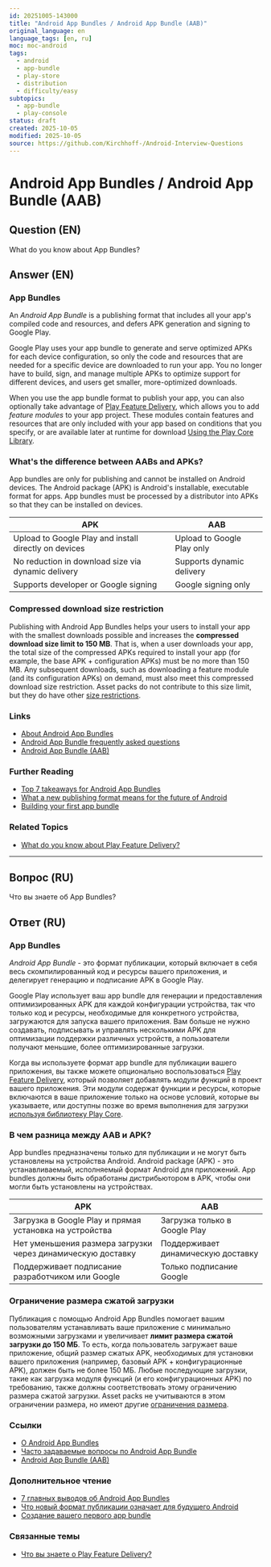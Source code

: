 ```yaml
---
id: 20251005-143000
title: "Android App Bundles / Android App Bundle (AAB)"
original_language: en
language_tags: [en, ru]
moc: moc-android
tags:
  - android
  - app-bundle
  - play-store
  - distribution
  - difficulty/easy
subtopics:
  - app-bundle
  - play-console
status: draft
created: 2025-10-05
modified: 2025-10-05
source: https://github.com/Kirchhoff-/Android-Interview-Questions
---
```


# Android App Bundles / Android App Bundle (AAB)

## Question (EN)
What do you know about App Bundles?

## Answer (EN)

### App Bundles
An *Android App Bundle* is a publishing format that includes all your app's compiled code and resources, and defers APK generation and signing to Google Play.

Google Play uses your app bundle to generate and serve optimized APKs for each device configuration, so only the code and resources that are needed for a specific device are downloaded to run your app. You no longer have to build, sign, and manage multiple APKs to optimize support for different devices, and users get smaller, more-optimized downloads.

When you use the app bundle format to publish your app, you can also optionally take advantage of [Play Feature Delivery](https://developer.android.com/guide/playcore/feature-delivery), which allows you to add *feature modules* to your app project. These modules contain features and resources that are only included with your app based on conditions that you specify, or are available later at runtime for download [Using the Play Core Library](https://developer.android.com/guide/playcore).

### What's the difference between AABs and APKs?
App bundles are only for publishing and cannot be installed on Android devices. The Android package (APK) is Android's installable, executable format for apps. App bundles must be processed by a distributor into APKs so that they can be installed on devices.

| APK | AAB |
|---|---|
| Upload to Google Play and install directly on devices | Upload to Google Play only |
| No reduction in download size via dynamic delivery | Supports dynamic delivery |
| Supports developer or Google signing | Google signing only |

### Compressed download size restriction
Publishing with Android App Bundles helps your users to install your app with the smallest downloads possible and increases the **compressed download size limit to 150 MB**. That is, when a user downloads your app, the total size of the compressed APKs required to install your app (for example, the base APK + configuration APKs) must be no more than 150 MB. Any subsequent downloads, such as downloading a feature module (and its configuration APKs) on demand, must also meet this compressed download size restriction. Asset packs do not contribute to this size limit, but they do have other [size restrictions](https://developer.android.com/guide/playcore/asset-delivery#size-limits).

### Links
- [About Android App Bundles](https://developer.android.com/guide/app-bundle)
- [Android App Bundle frequently asked questions](https://developer.android.com/guide/app-bundle/faq)
- [Android App Bundle (AAB)](https://gonative.io/docs/android-app-bundle)

### Further Reading
- [Top 7 takeaways for Android App Bundles](https://www.youtube.com/watch?v=st9VZuJNIbw)
- [What a new publishing format means for the future of Android](https://medium.com/googleplaydev/what-a-new-publishing-format-means-for-the-future-of-android-2e34981793a)
- [Building your first app bundle](https://medium.com/androiddevelopers/building-your-first-app-bundle-bbcd228bf631)

### Related Topics
- [What do you know about Play Feature Delivery?](https://github.com/Kirchhoff-/Android-Interview-Questions/blob/master/Android/What%20do%20you%20know%20about%20Play%20Feature%20Delivery.md)

---

## Вопрос (RU)
Что вы знаете об App Bundles?

## Ответ (RU)

### App Bundles
*Android App Bundle* - это формат публикации, который включает в себя весь скомпилированный код и ресурсы вашего приложения, и делегирует генерацию и подписание APK в Google Play.

Google Play использует ваш app bundle для генерации и предоставления оптимизированных APK для каждой конфигурации устройства, так что только код и ресурсы, необходимые для конкретного устройства, загружаются для запуска вашего приложения. Вам больше не нужно создавать, подписывать и управлять несколькими APK для оптимизации поддержки различных устройств, а пользователи получают меньшие, более оптимизированные загрузки.

Когда вы используете формат app bundle для публикации вашего приложения, вы также можете опционально воспользоваться [Play Feature Delivery](https://developer.android.com/guide/playcore/feature-delivery), который позволяет добавлять *модули функций* в проект вашего приложения. Эти модули содержат функции и ресурсы, которые включаются в ваше приложение только на основе условий, которые вы указываете, или доступны позже во время выполнения для загрузки [используя библиотеку Play Core](https://developer.android.com/guide/playcore).

### В чем разница между AAB и APK?
App bundles предназначены только для публикации и не могут быть установлены на устройства Android. Android package (APK) - это устанавливаемый, исполняемый формат Android для приложений. App bundles должны быть обработаны дистрибьютором в APK, чтобы они могли быть установлены на устройствах.

| APK | AAB |
|---|---|
| Загрузка в Google Play и прямая установка на устройства | Загрузка только в Google Play |
| Нет уменьшения размера загрузки через динамическую доставку | Поддерживает динамическую доставку |
| Поддерживает подписание разработчиком или Google | Только подписание Google |

### Ограничение размера сжатой загрузки
Публикация с помощью Android App Bundles помогает вашим пользователям устанавливать ваше приложение с минимально возможными загрузками и увеличивает **лимит размера сжатой загрузки до 150 МБ**. То есть, когда пользователь загружает ваше приложение, общий размер сжатых APK, необходимых для установки вашего приложения (например, базовый APK + конфигурационные APK), должен быть не более 150 МБ. Любые последующие загрузки, такие как загрузка модуля функций (и его конфигурационных APK) по требованию, также должны соответствовать этому ограничению размера сжатой загрузки. Asset packs не учитываются в этом ограничении размера, но имеют другие [ограничения размера](https://developer.android.com/guide/playcore/asset-delivery#size-limits).

### Ссылки
- [О Android App Bundles](https://developer.android.com/guide/app-bundle)
- [Часто задаваемые вопросы по Android App Bundle](https://developer.android.com/guide/app-bundle/faq)
- [Android App Bundle (AAB)](https://gonative.io/docs/android-app-bundle)

### Дополнительное чтение
- [7 главных выводов об Android App Bundles](https://www.youtube.com/watch?v=st9VZuJNIbw)
- [Что новый формат публикации означает для будущего Android](https://medium.com/googleplaydev/what-a-new-publishing-format-means-for-the-future-of-android-2e34981793a)
- [Создание вашего первого app bundle](https://medium.com/androiddevelopers/building-your-first-app-bundle-bbcd228bf631)

### Связанные темы
- [Что вы знаете о Play Feature Delivery?](https://github.com/Kirchhoff-/Android-Interview-Questions/blob/master/Android/What%20do%20you%20know%20about%20Play%20Feature%20Delivery.md)
